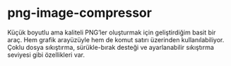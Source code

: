 # png-image-compressor
Küçük boyutlu ama kaliteli PNG’ler oluşturmak için geliştirdiğim basit bir araç. Hem grafik arayüzüyle hem de komut satırı üzerinden kullanılabiliyor. Çoklu dosya sıkıştırma, sürükle-bırak desteği ve ayarlanabilir sıkıştırma seviyesi gibi özellikleri var.
